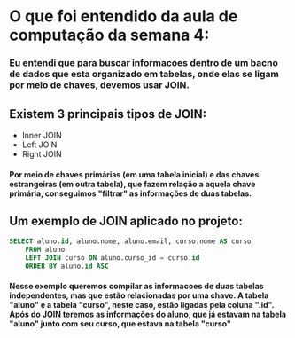 # O que foi entendido da aula de computação da semana 4:
### Eu entendi que para buscar informacoes dentro de um bacno de dados que esta organizado em tabelas, onde elas se ligam por meio de chaves, devemos usar JOIN.

## Existem 3 principais tipos de JOIN:

- Inner JOIN
- Left JOIN
- Right JOIN

#### Por meio de chaves primárias (em uma tabela inicial) e das chaves estrangeiras (em outra tabela), que fazem relação a aquela chave primária, conseguimos "filtrar" as informações de duas tabelas.


## Um exemplo de JOIN aplicado no projeto:

```sql
SELECT aluno.id, aluno.nome, aluno.email, curso.nome AS curso
    FROM aluno
    LEFT JOIN curso ON aluno.curso_id = curso.id
    ORDER BY aluno.id ASC
```

#### Nesse exemplo queremos compilar as informacoes de duas tabelas independentes, mas que estão relacionadas por uma chave. A tabela "aluno" e a tabela "curso", neste caso, estão ligadas pela coluna ".id". Após do JOIN teremos as informações do aluno, que já estavam na tabela "aluno" junto com seu curso, que estava na tabela "curso"

